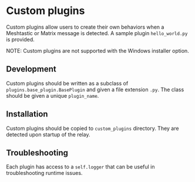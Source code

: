 # Custom plugins

Custom plugins allow users to create their own behaviors when a Meshtastic or Matrix message is detected. A sample plugin `hello_world.py` is provided.

NOTE: Custom plugins are not supported with the Windows installer option.

## Development

Custom plugins should be written as a subclass of `plugins.base_plugin.BasePlugin` and given a file extension `.py`. The class should be given a unique `plugin_name`.

## Installation

Custom plugins should be copied to `custom_plugins` directory. They are detected upon startup of the relay.

## Troubleshooting

Each plugin has access to a `self.logger` that can be useful in troubleshooting runtime issues.
